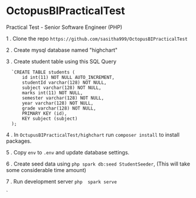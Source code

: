 # OctopusBIPracticalTest
Practical Test - Senior Software Engineer (PHP)

1 . Clone the repo `https://github.com/sasitha999/OctopusBIPracticalTest`

2 . Create  mysql database named "highchart"

3 . Create  student table  using this SQL Query


      `CREATE TABLE students (
          id int(11) NOT NULL AUTO_INCREMENT,
          studentId varchar(128) NOT NULL,
          subject varchar(128) NOT NULL,
          marks int(11) NOT NULL,
          semester varchar(128) NOT NULL,
          year varchar(128) NOT NULL,
          grade varchar(128) NOT NULL,
          PRIMARY KEY (id),
          KEY subject (subject)
      );
      
4 . In `OctupusBIPracticalTest/highchart` run `composer install` to install packages.

5 . Copy `env` to `.env` and update database settings.


6 . Create seed data using `php spark db:seed StudentSeeder`, (This will take some considerable time amount)

7 . Run development server `php  spark serve`

`
